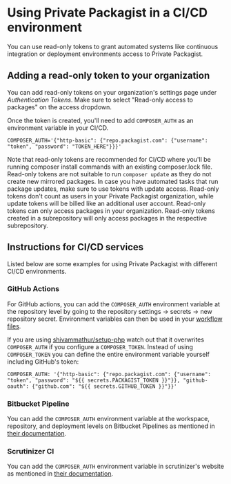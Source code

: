 # Using Private Packagist in a CI/CD environment

You can use read-only tokens to grant automated systems like continuous integration or deployment environments access to Private Packagist.

## Adding a read-only token to your organization

You can add read-only tokens on your organization's settings page under *Authentication Tokens*. Make sure to select "Read-only access to packages" on the access dropdown.

Once the token is created, you'll need to add `COMPOSER_AUTH` as an environment variable in your CI/CD.
```
COMPOSER_AUTH='{"http-basic": {"repo.packagist.com": {"username": "token", "password": "TOKEN_HERE"}}}'
```

Note that read-only tokens are recommended for CI/CD where you'll be running composer install commands with an existing composer.lock file. Read-only tokens are not suitable to run `composer update` as they do not create new mirrored packages. In case you have automated tasks that run package updates, make sure to use tokens with update access.
Read-only tokens don't count as users in your Private Packagist organization, while update tokens will be billed like an additional user account. Read-only tokens can only access packages in your organization. Read-only tokens created in a subrepository will only access packages in the respective subrepository.

## Instructions for CI/CD services

Listed below are some examples for using Private Packagist with different CI/CD environments.

### GitHub Actions

For GitHub actions, you can add the `COMPOSER_AUTH` environment variable at the repository level by going to the repository settings -> secrets -> new repository secret. Environment variables can then be used in your [workflow files](https://docs.github.com/en/actions/learn-github-actions/environment-variables#about-environment-variables).

If you are using [shivammathur/setup-php](https://github.com/shivammathur/setup-php) watch out that it overwrites `COMPOSER_AUTH` if you configure a `COMPOSER_TOKEN`. Instead of using `COMPOSER_TOKEN` you can define the entire environment variable yourself including GitHub's token:

```
COMPOSER_AUTH: '{"http-basic": {"repo.packagist.com": {"username": "token", "password": "${{ secrets.PACKAGIST_TOKEN }}"}}, "github-oauth": {"github.com": "${{ secrets.GITHUB_TOKEN }}"}}'
```

### Bitbucket Pipeline

You can add the `COMPOSER_AUTH` environment variable at the workspace, repository, and deployment levels on Bitbucket Pipelines as mentioned in [their documentation](https://support.atlassian.com/bitbucket-cloud/docs/variables-and-secrets/).

### Scrutinizer CI

You can add the `COMPOSER_AUTH` environment variable in scrutinizer's website as mentioned in [their documentation](https://scrutinizer-ci.com/docs/build/environment-variables).
